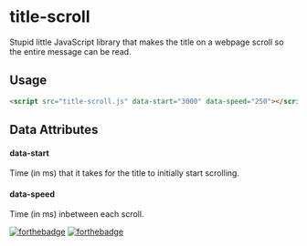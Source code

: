 # title-scroll
Stupid little JavaScript library that makes the title on a webpage scroll so the entire message can be read.

## Usage
```html
<script src="title-scroll.js" data-start="3000" data-speed="250"></script>
```
## Data Attributes

#### data-start
Time (in ms) that it takes for the title to initially start scrolling.

#### data-speed
Time (in ms) inbetween each scroll.


[![forthebadge](https://forthebadge.com/images/badges/uses-badges.svg)](https://forthebadge.com)  [![forthebadge](https://forthebadge.com/images/badges/you-didnt-ask-for-this.svg)](https://forthebadge.com)
